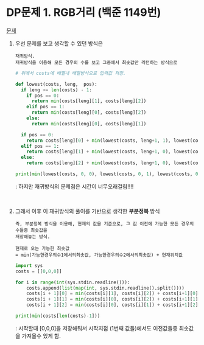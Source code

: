 # DP문제 1. RGB거리 (백준 1149번)

[문제](https://www.acmicpc.net/problem/1149)

1. 우선 문제를 보고 생각할 수 있던 방식은

   ```
   재귀방식.
   재귀방식을 이용해 모든 경우의 수를 보고 그중에서 최솟값만 리턴하는 방식으로
   ```

   ```python
   # 위에서 costs에 배열내 배열방식으로 입력값 저장.
   
   def lowest(costs, leng,  pos):
     if leng >= len(costs) - 1:
       if pos == 0:
         return min(costs[leng][1], costs[leng][2])
       elif pos == 1:
         return min(costs[leng][0], costs[leng][2])
       else:
         return min(costs[leng][0], costs[leng][1])
   
     if pos == 0:
       return costs[leng][0] + min(lowest(costs, leng+1, 1), lowest(costs, leng+1, 2))
     elif pos == 1:
       return costs[leng][1] + min(lowest(costs, leng+1, 0), lowest(costs, leng+1, 2))
     else:
       return costs[leng][2] + min(lowest(costs, leng+1, 0), lowest(costs, leng+1, 1))
   
   print(min(lowest(costs, 0, 0), lowest(costs, 0, 1), lowest(costs, 0, 2)))
   ```

   : 하지만 재귀방식의 문제점은 시간이 너무오래걸림!!!!

   <br>

2. 그래서 이후 이 재귀방식의 풀이를 기반으로 생각한 **부분정복** 방식

   ```
   즉, 부분정복 방식을 이용해, 현재의 값을 기준으로, 그 값 이전에 가능한 모든 경우의 수들중 최솟값을
   저장해놓는 방식.
   
   현재로 오는 가능한 최솟값 
   = min(가능한경우의수1에서의최솟값, 가능한경우의수2에서의최솟값) + 현재위치값
   ```

   ```python
   import sys
   costs = [[0,0,0]]
   
   for i in range(int(sys.stdin.readline())):
       costs.append(list(map(int, sys.stdin.readline().split())))
       costs[i + 1][0] = min(costs[i][1], costs[i][2]) + costs[i+1][0]
       costs[i + 1][1] = min(costs[i][0], costs[i][2]) + costs[i+1][1]
       costs[i + 1][2] = min(costs[i][0], costs[i][1]) + costs[i+1][2]
   
   print(min(costs[len(costs)-1]))
   ```

   : 시작할때 [0,0,0]을 저장해둬서 시작지점 (1번째 값들)에서도 이전값들중 최솟값을 가져올수 있게 함.

   